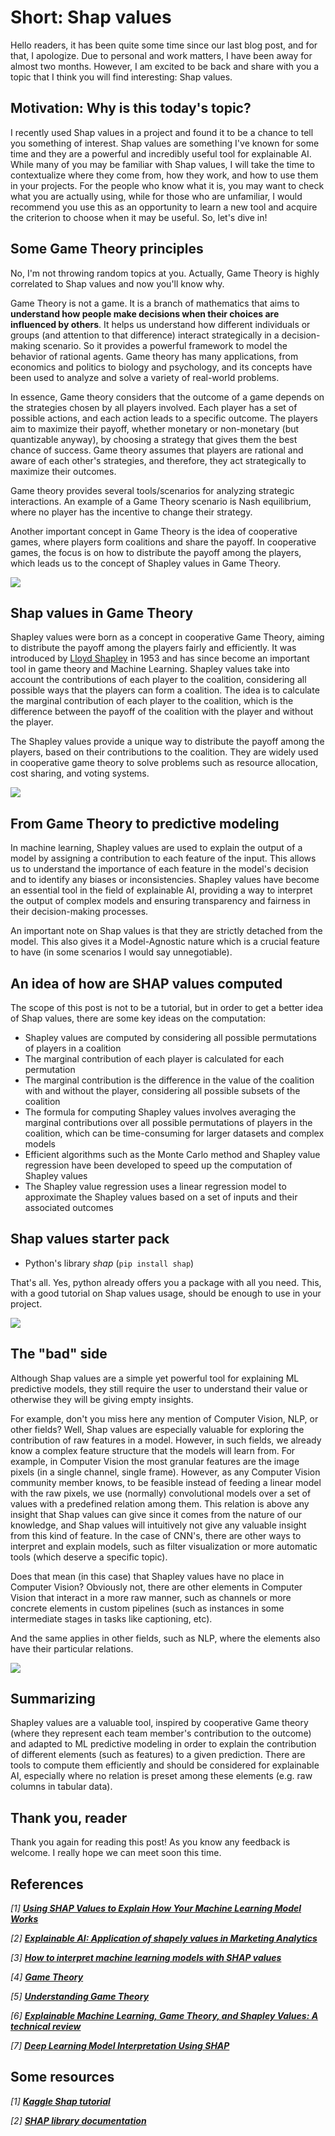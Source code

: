 # **Short: Shap values**

Hello readers, it has been quite some time since our last blog post, and for that, I apologize. Due to personal and work matters, I have been away for almost two months. However, I am excited to be back and share with you a topic that I think you will find interesting: Shap values.

## **Motivation: Why is this today's topic?**

I recently used Shap values in a project and found it to be a chance to tell you something of interest. Shap values are something I've known for some time and they are a powerful and incredibly useful tool for explainable AI. While many of you may be familiar with Shap values, I will take the time to contextualize where they come from, how they work, and how to use them in your projects. For the people who know what it is, you may want to check what you are actually using, while for those who are unfamiliar, I would recommend you use this as an opportunity to learn a new tool and acquire the criterion to choose when it may be useful. So, let's dive in!
 
 ## **Some Game Theory principles**
 
 No, I'm not throwing random topics at you. Actually, Game Theory is highly correlated to Shap values and now you'll know why.
 
Game Theory is not a game. It is a branch of mathematics that aims to **understand how people make decisions when their choices are influenced by others**. It helps us understand how different individuals or groups (and attention to that difference) interact strategically in a decision-making scenario. So it provides a powerful framework to model the behavior of rational agents. Game theory has many applications, from economics and politics to biology and psychology, and its concepts have been used to analyze and solve a variety of real-world problems.

In essence, Game theory considers that the outcome of a game depends on the strategies chosen by all players involved. Each player has a set of possible actions, and each action leads to a specific outcome. The players aim to maximize their payoff, whether monetary or non-monetary (but quantizable anyway), by choosing a strategy that gives them the best chance of success. Game theory assumes that players are rational and aware of each other's strategies, and therefore, they act strategically to maximize their outcomes.

Game theory provides several tools/scenarios for analyzing strategic interactions. An example of a Game Theory scenario is Nash equilibrium, where no player has the incentive to change their strategy. 

Another important concept in Game Theory is the idea of cooperative games, where players form coalitions and share the payoff. In cooperative games, the focus is on how to distribute the payoff among the players, which leads us to the concept of Shapley values in Game Theory.

![](https://www.gametheory.online/projects/1547107965.jpg)

## **Shap values in Game Theory**

Shapley values were born as a concept in cooperative Game Theory, aiming to distribute the payoff among the players fairly and efficiently. It was introduced by [Lloyd Shapley](https://en.wikipedia.org/wiki/Lloyd_Shapley) in 1953 and has since become an important tool in game theory and Machine Learning. Shapley values take into account the contributions of each player to the coalition, considering all possible ways that the players can form a coalition. The idea is to calculate the marginal contribution of each player to the coalition, which is the difference between the payoff of the coalition with the player and without the player.

The Shapley values provide a unique way to distribute the payoff among the players, based on their contributions to the coalition. They are widely used in cooperative game theory to solve problems such as resource allocation, cost sharing, and voting systems. 

![](https://miro.medium.com/v2/resize:fit:1400/1*AzGc8wSKrP7TzLh84N8Lcg.png)

## **From Game Theory to predictive modeling**

In machine learning, Shapley values are used to explain the output of a model by assigning a contribution to each feature of the input. This allows us to understand the importance of each feature in the model's decision and to identify any biases or inconsistencies. Shapley values have become an essential tool in the field of explainable AI, providing a way to interpret the output of complex models and ensuring transparency and fairness in their decision-making processes.

An important note on Shap values is that they are strictly detached from the model. This also gives it a Model-Agnostic nature which is a crucial feature to have (in some scenarios I would say unnegotiable).

## **An idea of how are SHAP values computed**

The scope of this post is not to be a tutorial, but in order to get a better idea of Shap values, there are some key ideas on the computation:

* Shapley values are computed by considering all possible permutations of players in a coalition
* The marginal contribution of each player is calculated for each permutation
* The marginal contribution is the difference in the value of the coalition with and without the player, considering all possible subsets of the coalition
* The formula for computing Shapley values involves averaging the marginal contributions over all possible permutations of players in the coalition, which can be time-consuming for larger datasets and complex models
* Efficient algorithms such as the Monte Carlo method and Shapley value regression have been developed to speed up the computation of Shapley values
* The Shapley value regression uses a linear regression model to approximate the Shapley values based on a set of inputs and their associated outcomes

## **Shap values starter pack**

* Python's library *shap* (`pip install shap`)

That's all. Yes, python already offers you a package with all you need. This, with a good tutorial on Shap values usage, should be enough to use in your project.

![](https://shap.readthedocs.io/en/latest/_images/shap_header.png)

## **The "bad" side**

Although Shap values are a simple yet powerful tool for explaining ML predictive models, they still require the user to understand their value or otherwise they will be giving empty insights. 

For example, don't you miss here any mention of Computer Vision, NLP, or other fields? Well, Shap values are especially valuable for exploring the contribution of raw features in a model. However, in such fields, we already know a complex feature structure that the models will learn from. For example, in Computer Vision the most granular features are the image pixels (in a single channel, single frame). However, as any Computer Vision community member knows, to be feasible instead of feeding a linear model with the raw pixels, we use (normally) convolutional models over a set of values with a predefined relation among them. This relation is above any insight that Shap values can give since it comes from the nature of our knowledge, and Shap values will intuitively not give any valuable insight from this kind of feature. In the case of CNN's, there are other ways to interpret and explain models, such as filter visualization or more automatic tools (which deserve a specific topic).

Does that mean (in this case) that Shapley values have no place in Computer Vision? Obviously not, there are other elements in Computer Vision that interact in a more raw manner, such as channels or more concrete elements in custom pipelines (such as instances in some intermediate stages in tasks like captioning, etc).

And the same applies in other fields, such as NLP, where the elements also have their particular relations.

![](https://raw.githubusercontent.com/slundberg/shap/master/docs/artwork/gradient_imagenet_plot.png)

## Summarizing

Shapley values are a valuable tool, inspired by cooperative Game theory (where they represent each team member's contribution to the outcome) and adapted to ML predictive modeling in order to explain the contribution of different elements (such as features) to a given prediction. There are tools to compute them efficiently and should be considered for explainable AI, especially where no relation is preset among these elements (e.g. raw columns in tabular data).

## Thank you, reader

Thank you again for reading this post! As you know any feedback is welcome. I really hope we can meet soon this time.

## References

*[1]* **[*Using SHAP Values to Explain How Your Machine Learning Model Works*](https://www.kaggle.com/code/dansbecker/shap-values)**

*[2]* **[*Explainable AI: Application of shapely values in Marketing Analytics*](https://towardsdatascience.com/explainable-ai-application-of-shapely-values-in-marketing-analytics-57b716fc9d1f)**

*[3]* **[*How to interpret machine learning models with SHAP values*](https://dev.to/mage_ai/how-to-interpret-machine-learning-models-with-shap-values-54jf#:~:text=SHAP%20values%20can%20be%20used,to%20explain%20limited%20model%20types.)**

*[4]* **[*Game Theory*](https://plato.stanford.edu/entries/game-theory/)**

*[5]* **[*Understanding Game Theory*](https://www.skillsyouneed.com/lead/game-theory.html)**

*[6]* **[*Explainable Machine Learning, Game Theory, and Shapley Values: A technical review*](https://www.statcan.gc.ca/en/data-science/network/explainable-learning)**

*[7]* **[*Deep Learning Model Interpretation Using SHAP*](https://towardsdatascience.com/deep-learning-model-interpretation-using-shap-a21786e91d16)**


## Some resources

*[1]* **[*Kaggle Shap tutorial*](https://www.kaggle.com/code/dansbecker/shap-values)**

*[2]* **[*SHAP library documentation*](https://shap.readthedocs.io/en/latest/index.html)**
